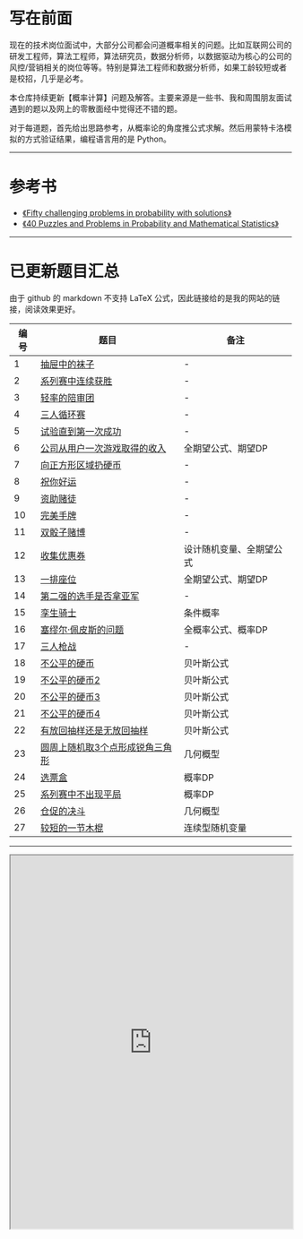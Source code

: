 # 写在前面

现在的技术岗位面试中，大部分公司都会问道概率相关的问题。比如互联网公司的研发工程师，算法工程师，算法研究员，数据分析师，以数据驱动为核心的公司的风控/营销相关的岗位等等。特别是算法工程师和数据分析师，如果工龄较短或者是校招，几乎是必考。

本仓库持续更新【概率计算】问题及解答。主要来源是一些书、我和周围朋友面试遇到的题以及网上的零散面经中觉得还不错的题。

对于每道题，首先给出思路参考，从概率论的角度推公式求解。然后用蒙特卡洛模拟的方式验证结果，编程语言用的是 Python。

---

# 参考书

- [《Fifty challenging problems in probability with solutions》](https://book.douban.com/subject/2193302/)
- [《40 Puzzles and Problems in Probability and Mathematical Statistics》](https://book.douban.com/subject/10124106/)

---

# 已更新题目汇总

由于 github 的 markdown 不支持 LaTeX 公式，因此链接给的是我的网站的链接，阅读效果更好。

| 编号 | 题目                                                                     | 备注                     |
| --   | --                                                                       | -                        |
| 1    | [抽屉中的袜子](https://chengzhaoxi.xyz/5b96d3b7.html)                    | -                        |
| 2    | [系列赛中连续获胜](https://chengzhaoxi.xyz/7baa7d02.html)                | -                        |
| 3    | [轻率的陪审团](https://chengzhaoxi.xyz/562429f2.html)                    | -                        |
| 4    | [三人循环赛](https://chengzhaoxi.xyz/5ddc2958.html)                      | -                        |
| 5    | [试验直到第一次成功](https://chengzhaoxi.xyz/a8fe89ba.html)              | -                        |
| 6    | [公司从用户一次游戏取得的收入](https://chengzhaoxi.xyz/cbac9217.html)    | 全期望公式、期望DP       |
| 7    | [向正方形区域扔硬币](https://chengzhaoxi.xyz/ecb676f8.html)              | -                        |
| 8    | [祝你好运](https://chengzhaoxi.xyz/997685ba.html)                        | -                        |
| 9    | [资助赌徒](https://chengzhaoxi.xyz/b39ddb37.html)                        | -                        |
| 10   | [完美手牌](https://chengzhaoxi.xyz/c5969f62.html)                        | -                        |
| 11   | [双骰子赌博](https://chengzhaoxi.xyz/d8864c7f.html)                      | -                        |
| 12   | [收集优惠券](https://chengzhaoxi.xyz/3b094aed.html)                      | 设计随机变量、全期望公式 |
| 13   | [一排座位](https://chengzhaoxi.xyz/45af2f3.html)                         | 全期望公式、期望DP       |
| 14   | [第二强的选手是否拿亚军](https://chengzhaoxi.xyz/26b83c46.html)          | -                        |
| 15   | [孪生骑士](https://chengzhaoxi.xyz/9e8462fe.html)                        | 条件概率                 |
| 16   | [塞缪尔·佩皮斯的问题](https://chengzhaoxi.xyz/f7d03b7c.html)             | 全概率公式、概率DP       |
| 17   | [三人枪战](https://chengzhaoxi.xyz/6e9feb0d.html)                        | -                        |
| 18   | [不公平的硬币](https://chengzhaoxi.xyz/52c92ad.html)                     | 贝叶斯公式               |
| 19   | [不公平的硬币2](https://chengzhaoxi.xyz/b2b74dca.html)                   | 贝叶斯公式               |
| 20   | [不公平的硬币3](https://chengzhaoxi.xyz/c5b07d5c.html)                   | 贝叶斯公式               |
| 21   | [不公平的硬币4](https://chengzhaoxi.xyz/5bd4e8ff.html)                   | 贝叶斯公式               |
| 22   | [有放回抽样还是无放回抽样](https://chengzhaoxi.xyz/f905bb10.html)        | 贝叶斯公式               |
| 23   | [圆周上随机取3个点形成锐角三角形](https://chengzhaoxi.xyz/19bd5f5f.html) | 几何概型                 |
| 24   | [选票盒](https://chengzhaoxi.xyz/f0f7c7a1.html)                          | 概率DP                   |
| 25   | [系列赛中不出现平局](https://chengzhaoxi.xyz/8d5da794.html)              | 概率DP                   |
| 26   | [仓促的决斗](https://chengzhaoxi.xyz/e72d925c.html)                      | 几何概型                 |
| 27   | [较短的一节木棍](https://chengzhaoxi.xyz/ca9456d5.html)                  | 连续型随机变量           |

---

<div>
<iframe src="https://chengzhaoxi.xyz/algorithm_tss/index.html" width="100%" height="667" scrolling=no></iframe>
</div>



